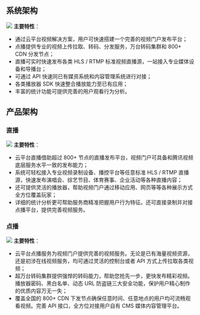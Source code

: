 ## 系统架构
![](http://imgcache.tcecqpoc.fsphere.cn/image/mc.qcloudimg.com/static/img/22becb36cdc9021c2de44201e953e4ee/image.png)
**主要特性**：
- 通过云平台视频解决方案，用户可快速搭建一个完善的视频门户发布平台；
- 点播提供专业的视频上传拉取、转码、分发服务，万台转码集群和 800+ CDN 分发节点；
- 直播可实时快速发布各类 HLS / RTMP 标准视频直播源，一站接入专业媒体设备和导播台；
- 可通过 API 快速同已有媒资系统和内容管理系统进行对接；
- 各类播放器 SDK 快速整合播放能力至已有应用；
- 丰富的统计功能可提供完善的用户观看行为分析。

## 产品架构
### 直播
![](http://imgcache.tcecqpoc.fsphere.cn/image/mc.qcloudimg.com/static/img/238b9605aa00be5a174c92faafb380ab/image.png)
**主要特性**：
- 云平台直播借助超过 800+ 节点的直播发布平台，视频门户可具备和腾讯视频底层服务水平一致的发布能力；
- 系统可轻松接入专业视频录制设备、播控平台等任意标准 HLS / RTMP 直播源，快速发布演唱会、综艺节目、体育赛事、企业活动等各种直播内容；
- 还可提供灵活的播放器，帮助视频门户通过移动应用、网页等等各种展示方式全方位覆盖玩家；
- 详细的统计分析更可帮助服务商精准把握用户行为特征。还可直接录制并对接点播平台，提供完善视频服务。

### 点播
![](http://imgcache.tcecqpoc.fsphere.cn/image/mc.qcloudimg.com/static/img/e6d9b2a136cd6b6e4fbf5beaaa7735dd/image.png)
**主要特性**：
- 云平台点播服务为视频门户提供完善的视频服务。无论是已有海量视频资源，还是初涉在线视频服务，均可通过灵活的控制台或者 API 方式上传拉取各类视频；
- 超万台转码集群提供强悍的转码能力，帮助您抢先一步，更快发布精彩视频。播放器密码、黑白名单、动态 URL 防盗链三大安全功能，保护用户精心制作的优质内容万无一失；
- 覆盖全国的 800+ CDN 下发节点确保任意时间、任意地点的用户均可流畅观看视频。完善 API 接口，全方位对接用户自有 CMS 媒体内容管理平台。

